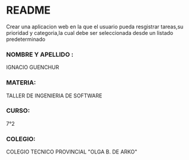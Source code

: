 # README #
Crear una aplicacion web en la que el usuario pueda resgistrar tareas,su prioridad y categoria,la cual debe ser seleccionada desde un listado predeterminado

### NOMBRE Y APELLIDO : ##
IGNACIO GUENCHUR

### MATERIA: ###
TALLER DE INGENIERIA DE SOFTWARE

### CURSO: ###
7°2

### COLEGIO: ###
COLEGIO TECNICO PROVINCIAL "OLGA B. DE ARKO"
